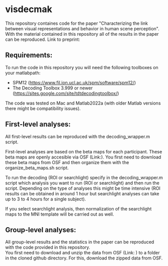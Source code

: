 # visdecmak
This repository containes code for the paper "Characterizing the link between visual representations and behavior in human scene perception". With the material contained in this repository all of the results in the paper can be reproduced. Link to preprint: 

## Requirements: 

To run the code in this repository you will need the following toolboxes on your matlabpath: 

- SPM12 (https://www.fil.ion.ucl.ac.uk/spm/software/spm12/)
- The Decoding Toolbox 3.999 or newer (https://sites.google.com/site/tdtdecodingtoolbox/) 

The code was tested on Mac and Matlab2022a (with older Matlab versions there might be compatibility issues). 

## First-level analyses:

All first-level results can be reproduced with the decoding_wrapper.m script. 

First-level analyses are based on the beta maps for each participant. These beta maps are openly accesible via OSF (Link:). You first need to download these beta maps from OSF and then organize them with the organize_beta_maps.sh script. 

To run the decoding (ROI or searchlight) specify in the decoding_wrapper.m script which analysis you want to run (ROI or searchlight) and then run the script.
Depending on the type of analyses this might be time intensive (ROI results can be obtained in around 1 hour but searchlight analyses can take up to 3 to 4 hours for a single subject). 

If you select searchlight analysis, then normalization of the searchlight maps to the MNI template will be carried out as well. 

## Group-level analyses: 

All group-level results and the statistics in the paper can be reproduced with the code provided in this repository.  
You first need to download and unzip the data from OSF (Link: ) to a folder in the cloned github directory.
For this, download the zipped data from OSF. 
